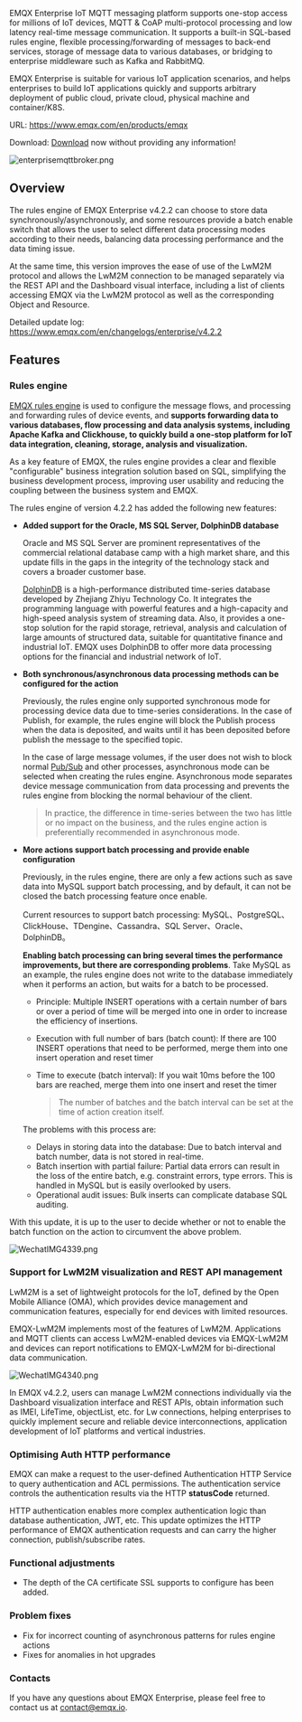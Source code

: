 EMQX Enterprise IoT MQTT messaging platform supports one-stop access for millions of IoT devices, MQTT & CoAP multi-protocol processing and low latency real-time message communication. It supports a built-in SQL-based rules engine, flexible processing/forwarding of messages to back-end services, storage of message data to various databases, or bridging to enterprise middleware such as Kafka and RabbitMQ.

EMQX Enterprise is suitable for various IoT application scenarios, and helps enterprises to build IoT applications quickly and supports arbitrary deployment of public cloud, private cloud, physical machine and container/K8S.

URL: https://www.emqx.com/en/products/emqx

Download: [Download](https://www.emqx.com/en/downloads?product=enterprise) now without providing any information!

![enterprisemqttbroker.png](https://static.emqx.net/images/4b87d5ae6dc17bb84f6414e4d8fc504c.png)

## Overview

The rules engine of EMQX Enterprise v4.2.2 can choose to store data synchronously/asynchronously, and some resources provide a batch enable switch that allows the user to select different data processing modes according to their needs, balancing data processing performance and the data timing issue.

At the same time, this version improves the ease of use of the LwM2M protocol and allows the LwM2M connection to be managed separately via the REST API and the Dashboard visual interface, including a list of clients accessing EMQX via the LwM2M protocol as well as the corresponding Object and Resource.

Detailed update log: https://www.emqx.com/en/changelogs/enterprise/v4.2.2

## Features

### Rules engine

[EMQX rules engine](https://docs.emqx.io/en/broker/latest/rule/rule-engine.html) is used to configure the message flows, and processing and forwarding rules of device events, and **supports forwarding data to various databases, flow processing and data analysis systems, including Apache Kafka and Clickhouse, to quickly build a one-stop platform for IoT data integration, cleaning, storage, analysis and visualization.**

As a key feature of EMQX, the rules engine provides a clear and flexible "configurable" business integration solution based on SQL, simplifying the business development process, improving user usability and reducing the coupling between the business system and EMQX. 

The rules engine of version 4.2.2 has added the following new features:

- **Added support for the Oracle, MS SQL Server, DolphinDB database**

  Oracle and MS SQL Server are prominent representatives of the commercial relational database camp with a high market share, and this update fills in the gaps in the integrity of the technology stack and covers a broader customer base.

  [DolphinDB](https://www.dolphindb.com/) is a high-performance distributed time-series database developed by Zhejiang Zhiyu Technology Co. It integrates the programming language with powerful features and a high-capacity and high-speed analysis system of streaming data. Also, it provides a one-stop solution for the rapid storage, retrieval, analysis and calculation of large amounts of structured data, suitable for quantitative finance and industrial IoT. EMQX uses DolphinDB to offer more data processing options for the financial and industrial network of IoT. 

- **Both synchronous/asynchronous data processing methods can be configured for the action**

  Previously, the rules engine only supported synchronous mode for processing device data due to time-series considerations. In the case of Publish, for example, the rules engine will block the Publish process when the data is deposited, and waits until it has been deposited before publish the message to the specified topic.

  In the case of large message volumes, if the user does not wish to block normal [Pub/Sub](https://www.emqx.com/en/blog/mqtt-5-introduction-to-publish-subscribe-model) and other processes, asynchronous mode can be selected when creating the rules engine. Asynchronous mode separates device message communication from data processing and prevents the rules engine from blocking the normal behaviour of the client.

  > In practice, the difference in time-series between the two has little or no impact on the business, and the rules engine action is preferentially recommended in asynchronous mode.

- **More actions support batch processing and provide enable configuration**

  Previously, in the rules engine, there are only a few actions such as save data into MySQL support batch processing, and by default, it can not be closed the batch processing feature once enable.

  Current resources to support batch processing: MySQL、PostgreSQL、ClickHouse、TDengine、Cassandra、SQL Server、Oracle、DolphinDB。

  **Enabling batch processing can bring several times the performance improvements, but there are corresponding problems**. Take MySQL as an example, the rules engine does not write to the database immediately when it performs an action, but waits for a batch to be processed.

  - Principle: Multiple INSERT operations with a certain number of bars or over a period of time will be merged into one in order to increase the efficiency of insertions.

  - Execution with full number of bars (batch count): If there are 100 INSERT operations that need to be performed, merge them into one insert operation and reset timer

  - Time to execute (batch interval): If you wait 10ms before the 100 bars are reached, merge them into one insert and reset the timer

    > The number of batches and the batch interval can be set at the time of action creation itself.

  The problems with this process are:

  - Delays in storing data into the database: Due to batch interval and batch number, data is not stored in real-time.
  - Batch insertion with partial failure: Partial data errors can result in the loss of the entire batch, e.g. constraint errors, type errors. This is handled in MySQL but is easily overlooked by users.
  - Operational audit issues: Bulk inserts can complicate database SQL auditing.

With this update, it is up to the user to decide whether or not to enable the batch function on the action to circumvent the above problem.

![WechatIMG4339.png](https://static.emqx.net/images/8d7c7df1d9e383c9b564509403718f6e.png)


### Support for LwM2M visualization and REST API management

LwM2M is a set of lightweight protocols for the IoT, defined by the Open Mobile Alliance (OMA), which provides device management and communication features, especially for end devices with limited resources.

EMQX-LwM2M implements most of the features of LwM2M. Applications and MQTT clients can access LwM2M-enabled devices via EMQX-LwM2M and devices can report notifications to EMQX-LwM2M for bi-directional data communication.

![WechatIMG4340.png](https://static.emqx.net/images/c5580c872ed07fc6983e3995867c0b51.png)

In EMQX v4.2.2, users can manage LwM2M connections individually via the Dashboard visualization interface and REST APIs, obtain information such as IMEI, LifeTime, objectList, etc. for Lw connections, helping enterprises to quickly implement secure and reliable device interconnections, application development of IoT platforms and vertical industries.




### Optimising Auth HTTP performance

EMQX can make a request to the user-defined Authentication HTTP Service to query authentication and ACL permissions. The authentication service controls the authentication results via the HTTP **statusCode** returned.

HTTP authentication enables more complex authentication logic than database authentication, JWT, etc. This update optimizes the HTTP performance of EMQX authentication requests and can carry the higher connection, publish/subscribe rates.

### Functional adjustments

- The depth of the CA certificate SSL supports to configure has been added.

### Problem fixes

- Fix for incorrect counting of asynchronous patterns for rules engine actions
- Fixes for anomalies in hot upgrades

### Contacts

If you have any questions about EMQX Enterprise, please feel free to contact us at [contact@emqx.io](mailto:contact@emqx.io).
